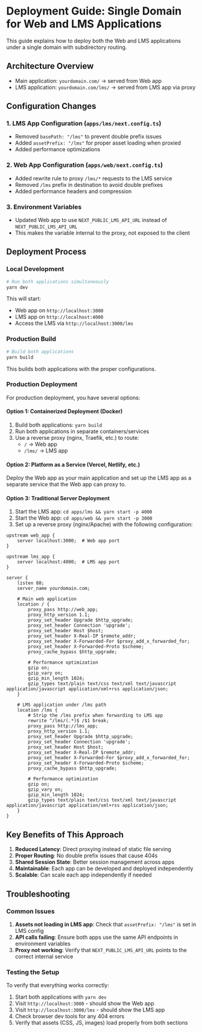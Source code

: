 # Deployment Guide: Single Domain for Web and LMS Applications

This guide explains how to deploy both the Web and LMS applications under a single domain with subdirectory routing.

## Architecture Overview

- Main application: `yourdomain.com/` → served from Web app
- LMS application: `yourdomain.com/lms/` → served from LMS app via proxy

## Configuration Changes

### 1. LMS App Configuration (`apps/lms/next.config.ts`)

- Removed `basePath: "/lms"` to prevent double prefix issues
- Added `assetPrefix: "/lms"` for proper asset loading when proxied
- Added performance optimizations

### 2. Web App Configuration (`apps/web/next.config.ts`)

- Added rewrite rule to proxy `/lms/*` requests to the LMS service
- Removed `/lms` prefix in destination to avoid double prefixes
- Added performance headers and compression

### 3. Environment Variables

- Updated Web app to use `NEXT_PUBLIC_LMS_API_URL` instead of `NEXT_PUBLIC_LMS_API_URL`
- This makes the variable internal to the proxy, not exposed to the client

## Deployment Process

### Local Development

```bash
# Run both applications simultaneously
yarn dev
```

This will start:
- Web app on `http://localhost:3000`
- LMS app on `http://localhost:4000`
- Access the LMS via `http://localhost:3000/lms`

### Production Build

```bash
# Build both applications
yarn build
```

This builds both applications with the proper configurations.

### Production Deployment

For production deployment, you have several options:

#### Option 1: Containerized Deployment (Docker)

1. Build both applications: `yarn build`
2. Run both applications in separate containers/services
3. Use a reverse proxy (nginx, Traefik, etc.) to route:
   - `/` → Web app
   - `/lms/` → LMS app

#### Option 2: Platform as a Service (Vercel, Netlify, etc.)

Deploy the Web app as your main application and set up the LMS app as a separate service that the Web app can proxy to.

#### Option 3: Traditional Server Deployment

1. Start the LMS app: `cd apps/lms && yarn start -p 4000`
2. Start the Web app: `cd apps/web && yarn start -p 3000`
3. Set up a reverse proxy (nginx/Apache) with the following configuration:

```nginx
upstream web_app {
    server localhost:3000;  # Web app port
}

upstream lms_app {
    server localhost:4000;  # LMS app port
}

server {
    listen 80;
    server_name yourdomain.com;

    # Main web application
    location / {
        proxy_pass http://web_app;
        proxy_http_version 1.1;
        proxy_set_header Upgrade $http_upgrade;
        proxy_set_header Connection 'upgrade';
        proxy_set_header Host $host;
        proxy_set_header X-Real-IP $remote_addr;
        proxy_set_header X-Forwarded-For $proxy_add_x_forwarded_for;
        proxy_set_header X-Forwarded-Proto $scheme;
        proxy_cache_bypass $http_upgrade;
        
        # Performance optimization
        gzip on;
        gzip_vary on;
        gzip_min_length 1024;
        gzip_types text/plain text/css text/xml text/javascript application/javascript application/xml+rss application/json;
    }

    # LMS application under /lms path
    location /lms {
        # Strip the /lms prefix when forwarding to LMS app
        rewrite ^/lms/(.*)$ /$1 break;
        proxy_pass http://lms_app;
        proxy_http_version 1.1;
        proxy_set_header Upgrade $http_upgrade;
        proxy_set_header Connection 'upgrade';
        proxy_set_header Host $host;
        proxy_set_header X-Real-IP $remote_addr;
        proxy_set_header X-Forwarded-For $proxy_add_x_forwarded_for;
        proxy_set_header X-Forwarded-Proto $scheme;
        proxy_cache_bypass $http_upgrade;
        
        # Performance optimization
        gzip on;
        gzip_vary on;
        gzip_min_length 1024;
        gzip_types text/plain text/css text/xml text/javascript application/javascript application/xml+rss application/json;
    }
}
```

## Key Benefits of This Approach

1. **Reduced Latency**: Direct proxying instead of static file serving
2. **Proper Routing**: No double prefix issues that cause 404s
3. **Shared Session State**: Better session management across apps
4. **Maintainable**: Each app can be developed and deployed independently
5. **Scalable**: Can scale each app independently if needed

## Troubleshooting

### Common Issues

1. **Assets not loading in LMS app**: Check that `assetPrefix: "/lms"` is set in LMS config
2. **API calls failing**: Ensure both apps use the same API endpoints in environment variables
3. **Proxy not working**: Verify that `NEXT_PUBLIC_LMS_API_URL` points to the correct internal service

### Testing the Setup

To verify that everything works correctly:

1. Start both applications with `yarn dev`
2. Visit `http://localhost:3000` - should show the Web app
3. Visit `http://localhost:3000/lms` - should show the LMS app
4. Check browser dev tools for any 404 errors
5. Verify that assets (CSS, JS, images) load properly from both sections